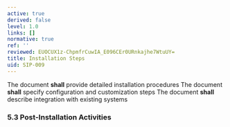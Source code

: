 ```yaml
---
active: true
derived: false
level: 1.0
links: []
normative: true
ref: ''
reviewed: EUOCUX1z-ChpmfrCuwIA_E096CEr0URnkajhe7WtuUY=
title: Installation Steps
uid: SIP-009
---
```


The document **shall** provide detailed installation procedures
The document **shall** specify configuration and customization steps
The document **shall** describe integration with existing systems

### 5.3 Post-Installation Activities